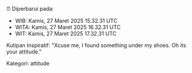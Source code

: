 ⏰ Diperbarui pada:
- WIB: Kamis, 27 Maret 2025 15.32.31 UTC
- WITA: Kamis, 27 Maret 2025 16.32.31 UTC
- WIT: Kamis, 27 Maret 2025 17.32.31 UTC

Kutipan Inspiratif:
"Xcuse me, I found something under my shoes. Oh its your attitude."


Kategori: attitude

